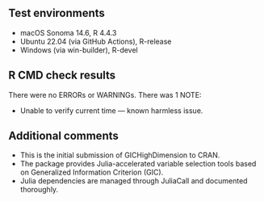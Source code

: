 ## Test environments
* macOS Sonoma 14.6, R 4.4.3
* Ubuntu 22.04 (via GitHub Actions), R-release
* Windows (via win-builder), R-devel

## R CMD check results
There were no ERRORs or WARNINGs.
There was 1 NOTE:
* Unable to verify current time — known harmless issue.

## Additional comments
* This is the initial submission of GICHighDimension to CRAN.
* The package provides Julia-accelerated variable selection tools based on Generalized Information Criterion (GIC).
* Julia dependencies are managed through JuliaCall and documented thoroughly.
